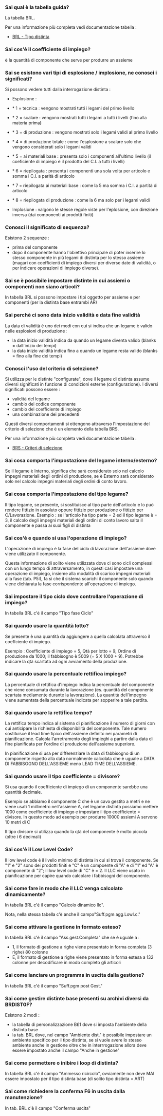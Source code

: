 ### **Sai qual è la tabella guida?**

La tabella BRL.

Per una informazione più completa vedi documentazione tabella : 
- [BRL - Tipo distinta](Sorgenti/OG/TA/BRL)
### **Sai cos'è il coefficiente di impiego?**

è la quantità di componente che serve per produrre un assieme
### **Sai se esistono vari tipi di esplosione / implosione, ne conosci i significati?**

Si possono vedere tutti dalla interrogazione distinta : 
-  Esplosione : 
- \* 1 = tecnica :  vengono mostrati tutti i legami del primo livello
- \* 2 = scalare :  vengono mostrati tutti i legami a tutti i livelli (fino alla materia prima)
- \* 3 = di produzione :  vengono mostrati solo i legami validi al primo livello
- \* 4 = di produzione totale :  come l'esplosione a scalare solo che vengono considerati solo i legami validi
- \* 5 = ai materiali base :  presenta solo i componenti all'ultimo livello (il coeficiente di impiego è il prodotto del C.I. a tutti i livelli)
- \* 6 = riepilogata :  presenta i componenti una sola volta per articolo e somma i C.I. a parità di articolo
- \* 7 = riepilogata ai materiali base :  come la 5 ma somma i C.I. a partità di articolo
- \* 8 = riepilogata di produzione :  come la 6 ma solo per i legami validi

-  Implosione :  valgono le stesse regole viste per l'eplosione, con direzione inversa (dai componenti ai prodotti finiti)
### **Conosci il significato di sequenza?**

Esistono 2 sequenze : 
-  prima del componente
-  dopo il componente
hanno l'obiettivo principale di poter inserire lo stesso componente in più legami di distinta per lo stesso assieme (magari con coefficienti di impiego diversi per diverse date di validità, o per indicare operazioni di impiego diverse).
### **Sai se è possibile  impostare distinte in cui assiemi o componenti non siano articoli?**

In tabella BRL si possono impostare i tipi oggetto per assieme e per componenti (per la distinta base entrambi AR)
### **Sai perchè ci sono data inizio validità e data fine validità**

La data di validità è uno dei modi con cui si indica che un legame è valido nelle esplosioni di produzione : 
-  la data inizio validità indica da quando un legame diventa valido (blanks = dall'inizio dei tempi)
-  la data inizio validità indica fino a quando un legame resta valido (blanks = fino alla fine dei tempi)
### **Conosci l'uso del criterio di selezione?**

Si utilizza per le distinte "configurate", dove il legame di distinta assume diversi significati in funzione di condizioni esterne (configurazione). I diversi significati possono essere : 
-  validità del legame
-  cambio del codice componente
-  cambio del coefficiente di impiego
-  una combinazione dei precedenti

Questi diversi comportamenti si ottengono attraverso l'impostazione del criterio di selezione che è un elemento della tabella BRS.

Per una informazione più completa vedi documentazione tabella : 
- [BRS - Criteri di selezione](Sorgenti/OG/TA/BRS)
### **Sai cosa comporta l'impostazione del legame interno/esterno?**

Se il legame è Interno, significa che sarà considerato solo nel calcolo impegni materiali degli ordini di produzione, se è Esterno sarà considerato solo nel calcolo impegni materiali degli ordini di conto lavoro.
### **Sai cosa comporta l'impostazione del tipo legame?**

Il tipo legame, se presente, si sostituisce al tipo parte dell'articolo e lo può rendere fittizio in assoluto oppure fittizio per produzione o fittizio per C/Lavorazione.
Esempio :  se l'articolo ha tipo parte = 2  ed il tipo legame è = 3, il calcolo degli impegni materiali degli ordini di conto lavoro salta il componente e passa ai suoi figli di distinta
### **Sai cos'è e quando si usa l'operazione di impiego?**

L'operazione di impiego è la fase del ciclo di lavorazione dell'assieme dove viene utilizzato il componente.

Questa informazione di solito viene utilizzata dove ci sono cicli complessi con un lungo tempo di attraversamento, in questi casi impostare una operazione di impiego, insieme alla modalità di scarico impegni materiali alla fase (tab. P5I), fa si che il sistema scarichi il componente solo quando viene dichiarata la fase corrispondente all'operazione di impiego.
### **Sai impostare il tipo ciclo dove controllare l'operazione di impiego?**

In tabella BRL c'è il campo "Tipo fase Ciclo"
### **Sai quando usare la quantità lotto?**

Se presente è una quantità da aggiungere a quella calcolata attraverso il coeffciente di impiego.

Esempio :  Coefficiente di impiego = 5, Qtà per lotto = 9, Ordine di produzione da 1000; il fabbisogno è 5009 (= 5 X 1000 + 9).
Potrebbe indicare la qtà scartata ad ogni avviamento della produzione.
### **Sai quando usare la percentuale rettifica impiego?**

La percentuale di rettifica d'impiego indica la percentuale del componente che viene consumata durante la lavorazione (es. quantità del componente scartata mediamente durante la lavorazione).
La quantità dell'impegno viene aumentata della percentuale indicata per sopperire a tale perdita.
### **Sai quando usare la rettifica tempo?**

La rettifica tempo indica al sistema di pianificazione il numero di giorni con cui anticipare la richiesta di disponibilità del componente. Tale numero sostituisce il lead time tipico dell'assieme definito nei parametri di pianificazione. Calcola l'arretramento degli impieghi a partire dalla data di fine pianificata per l'ordine di produzione dell'assieme superiore.

In pianificazione si usa per differenziare la data di fabbisogno di un componente rispetto alla data normalmente calcolata che è uguale a DATA DI FABBISOGNO DELL'ASSIEME meno LEAD TIME DELL'ASSIEME.
### **Sai quando usare il tipo coefficiente = divisore?**

Si usa quando il coefficiente di impiego di un componente sarebbe una quantità decimale.

Esempio se abbiamo il componente C che è un cavo gestito a metri e ne viene usati 1 millimetro nell'assieme A, nel legame distinta possiamo mettere 1000 come coefficiente di impiego e impostare il tipo coefficiente = divisore.
In questo modo ad esempio per produrre 10000 assiemi A servono 10 metri di C

Il tipo divisore si utilizza quando la qtà del componente è molto piccola (oltre i 6 decimali)
### **Sai cos'è il Low Level Code?**

Il low level code è il livello minimo di distinta in cui si trova il componente.
Se "1" e "2" sono dei prodotti finiti e "C" è un compoente di "A" e di "1" ed "A" è componente di "2"; il low level code di "C" è = 2.
Il LLC viene usato in pianificazione per capire quando calcolare i fabbisogni del componente.
### **Sai come fare in modo che il LLC venga calcolato dinamicamente?**

In tabella BRL c'è il campo "Calcolo dinamico llc".

Nota, nella stessa tabella c'è anche il campo"Suff.pgm agg.Lowl.c."
### **Sai come attivare la gestione in formato esteso?**

In tabella BRL c'è il campo "Ass.gest.Completa" che se è uguale a : 
-  1, il formato di gestione a righe viene presentato in forma completa (3 righe) 80 colonne
-  E, il formato di gestione a righe viene presentato in forma estesa a 132 colonne per decodificare in modo completo gli articoli
### **Sai come lanciare un programma in uscita dalla gestione?**

In tabella BRL c'è il campo "Suff.pgm post Gest."
### **Sai come gestire distinte base presenti su archivi diversi da BRDIST0F?**

Esistono 2 modi : 
-  la tabella di personalizzazione B£1 dove si imposta l'ambiente della distinta base
-  la tab. BRL dove, nel campo "Ambiente dist." è possibile impostare un ambiente specifico per il tipo distinta, se si vuole avere lo stesso ambiente anche in gestione oltre che in interrrogazione allora deve essere impostato anche il campo "Anche in gestione"
### **Sai come permettere o inibire i loop di distinta?**

In tabella BRL c'è il campo "Ammesso ricircolo", ovviamente non deve MAI essere impostato per il tipo distinta base (di solito tipo distinta = ART)
### **Sai come richiedere la conferma F6 in uscita dalla manutenzione?**

In tab. BRL c'è il campo "Conferma uscita"
